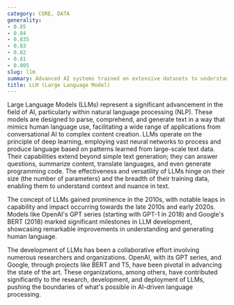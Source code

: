 ```yaml
---
category: CORE, DATA
generality:
- 0.85
- 0.84
- 0.835
- 0.83
- 0.82
- 0.81
- 0.805
slug: llm
summary: Advanced AI systems trained on extensive datasets to understand, generate, and interpret human language.
title: LLM (Large Language Model)
---
```


Large Language Models (LLMs) represent a significant advancement in the field of AI, particularly within natural language processing (NLP). These models are designed to parse, comprehend, and generate text in a way that mimics human language use, facilitating a wide range of applications from conversational AI to complex content creation. LLMs operate on the principle of deep learning, employing vast neural networks to process and produce language based on patterns learned from large-scale text data. Their capabilities extend beyond simple text generation; they can answer questions, summarize content, translate languages, and even generate programming code. The effectiveness and versatility of LLMs hinge on their size (the number of parameters) and the breadth of their training data, enabling them to understand context and nuance in text.

The concept of LLMs gained prominence in the 2010s, with notable leaps in capability and impact occurring towards the late 2010s and early 2020s. Models like OpenAI's GPT series (starting with GPT-1 in 2018) and Google's BERT (2018) marked significant milestones in LLM development, showcasing remarkable improvements in understanding and generating human language.

The development of LLMs has been a collaborative effort involving numerous researchers and organizations. OpenAI, with its GPT series, and Google, through projects like BERT and T5, have been pivotal in advancing the state of the art. These organizations, among others, have contributed significantly to the research, development, and deployment of LLMs, pushing the boundaries of what's possible in AI-driven language processing.
